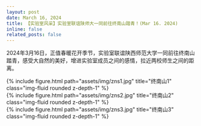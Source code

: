 ```yaml
---
layout: post
date: March 16, 2024
title: 【实验室风采】实验室联谊陕师大一同前往终南山踏青！(Mar 16. 2024)
inline: false
related_posts: false
---
```


2024年3月16日，正值春暖花开季节，实验室联谊陕西师范大学一同前往终南山踏青，感受大自然的美好，增进实验室成员之间的感情，拉近两校师生之间的距离。

<div class="row justify-content-sm-center">
    <div class="col-sm-10 mt-3 mt-md-0">
        {% include figure.html path="assets/img/zns1.jpg" title="终南山1" class="img-fluid rounded z-depth-1" %}
    </div>
</div>

<div class="row justify-content-sm-center">
    <div class="col-sm-10 mt-3 mt-md-0">
        {% include figure.html path="assets/img/zns2.jpg" title="终南山2" class="img-fluid rounded z-depth-1" %}
    </div>
</div>

<div class="row justify-content-sm-center">
    <div class="col-sm-10 mt-3 mt-md-0">
        {% include figure.html path="assets/img/zns3.jpg" title="终南山3" class="img-fluid rounded z-depth-1" %}
    </div>
</div>